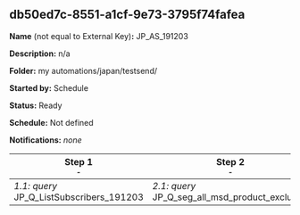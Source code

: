 ## db50ed7c-8551-a1cf-9e73-3795f74fafea

**Name** (not equal to External Key)**:** JP_AS_191203

**Description:** n/a

**Folder:** my automations/japan/testsend/

**Started by:** Schedule

**Status:** Ready

**Schedule:** Not defined

**Notifications:** _none_


| Step 1<br>_<small>-</small>_ | Step 2<br>_<small>-</small>_ |
| --- | --- |
| _1.1: query_<br>JP_Q_ListSubscribers_191203 | _2.1: query_<br>JP_Q_seg_all_msd_product_excluded |
